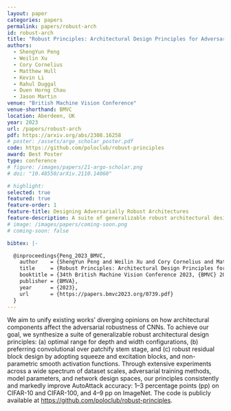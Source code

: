```yaml
---
layout: paper
categories: papers
permalink: papers/robust-arch
id: robust-arch
title: "Robust Principles: Architectural Design Principles for Adversarially Robust CNNs"
authors: 
  - ShengYun Peng
  - Weilin Xu
  - Cory Cornelius
  - Matthew Hull
  - Kevin Li
  - Rahul Duggal
  - Duen Horng Chau
  - Jason Martin
venue: "British Machine Vision Conference"
venue-shorthand: BMVC
location: Aberdeen, UK
year: 2023
url: /papers/robust-arch
pdf: https://arxiv.org/abs/2308.16258
# poster: /assets/argo_scholar_poster.pdf
code: https://github.com/poloclub/robust-principles
award: Best Poster
type: conference
# figure: /images/papers/21-argo-scholar.png
# doi: "10.48550/arXiv.2110.14060"

# highlight:
selected: true
featured: true
feature-order: 1
feature-title: Designing Adversarially Robust Architectures
feature-description: A suite of generalizable robust architectural design principles
# image: /images/papers/coming-soon.png
# coming-soon: false

bibtex: |-

  @inproceedings{Peng_2023_BMVC,
    author    = {ShengYun Peng and Weilin Xu and Cory Cornelius and Matthew Hull and Kevin Li and Rahul Duggal and Mansi Phute and Jason Martin and Duen Horng Chau},
    title     = {Robust Principles: Architectural Design Principles for Adversarially Robust CNNs},
    booktitle = {34th British Machine Vision Conference 2023, {BMVC} 2023, Aberdeen, UK, November 20-24, 2023},
    publisher = {BMVA},
    year      = {2023},
    url       = {https://papers.bmvc2023.org/0739.pdf}
  }
---
```


We aim to unify existing works’ diverging opinions on how architectural components affect the adversarial robustness of CNNs. To achieve our goal, we synthesize a suite of generalizable robust architectural design principles: (a) optimal range for depth and width configurations, (b) preferring convolutional over patchify stem stage, and (c) robust residual block design by adopting squeeze and excitation blocks, and non-parametric smooth activation functions. Through extensive experiments across a wide spectrum of dataset scales, adversarial training methods, model parameters, and network design spaces, our principles consistently and markedly improve AutoAttack accuracy: 1–3 percentage points (pp) on CIFAR-10 and CIFAR-100, and 4–9 pp on ImageNet. The code is publicly available at https://github.com/poloclub/robust-principles.
